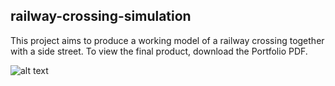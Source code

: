 ## railway-crossing-simulation

This project aims to produce a working model of a railway crossing together with a
side street. To view the final product, download the Portfolio PDF. 

![alt text](https://raw.githubusercontent.com/bkdogan/railway-crossing-simulation/master/schematic.jpg)
